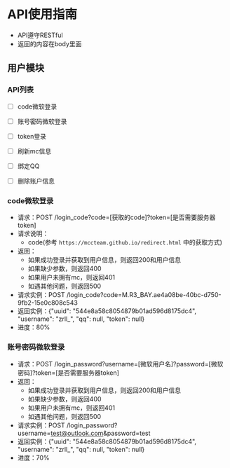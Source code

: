 # API使用指南
- API遵守RESTful
- 返回的内容在body里面
## 用户模块
### API列表
- [ ] code微软登录
- [ ] 账号密码微软登录
- [ ] token登录
- [ ] 刷新mc信息
- [ ] 绑定QQ
- [ ] 删除账户信息


### code微软登录
- 请求：POST /login_code?code=[获取的code]?token=[是否需要服务器token]
- 请求说明：
  - code(参考 `https://mccteam.github.io/redirect.html` 中的获取方式)
- 返回：
  - 如果成功登录并获取到用户信息，则返回200和用户信息
  - 如果缺少参数，则返回400
  - 如果用户未拥有mc，则返回401
  - 如遇其他问题，则返回500
- 请求实例：POST /login_code?code=M.R3_BAY.ae4a08be-40bc-d750-9fb2-15e0c808c543
- 返回实例：{"uuid": "544e8a58c8054879b01ad596d8175dc4", "username": "zrll_", "qq": null, "token": null}
- 进度：80%

### 账号密码微软登录
- 请求：POST /login_password?username=[微软用户名]?password=[微软密码]?token=[是否需要服务器token]
- 返回：
  - 如果成功登录并获取到用户信息，则返回200和用户信息
  - 如果缺少参数，则返回400
  - 如果用户未拥有mc，则返回401
  - 如遇其他问题，则返回500
- 请求实例：POST /login_password?username=test@outlook.com&password=test
- 返回实例：{"uuid": "544e8a58c8054879b01ad596d8175dc4", "username": "zrll_", "qq": null, "token": null}
- 进度：70%

